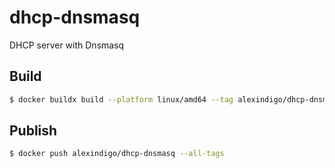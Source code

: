 # dhcp-dnsmasq

DHCP server with Dnsmasq

## Build

```bash
$ docker buildx build --platform linux/amd64 --tag alexindigo/dhcp-dnsmasq:latest --tag alexindigo/dhcp-dnsmasq:$(date +"%Y%m%d")$(printf "%02d" $(docker images alexindigo/dhcp-dnsmasq -q | wc -l | xargs echo -n)) .
```

## Publish

```bash
$ docker push alexindigo/dhcp-dnsmasq --all-tags
```
